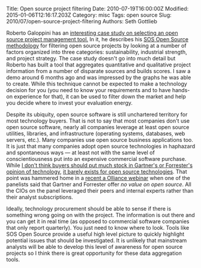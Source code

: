 Title: Open source project filtering
Date: 2010-07-19T16:00:00Z
Modified: 2015-01-06T12:16:17.203Z
Category: misc
Tags: open source
Slug: 2010/07/open-source-project-filtering
Authors: Seth Gottlieb

Roberto Galoppini has an [interesting case study on selecting an open source project management tool.](http://sosopensource.com/187.html) In it, he describes his [SOS Open Source methodology](http://sosopensource.com) for filtering open source projects by looking at a number of factors organized into three categories: sustainability, industrial strength, and project strategy. The case study doesn't go into much detail but Roberto has built a tool that aggregates quantitative and qualitative project information from a number of disparate sources and builds scores. I saw a demo around 6 months ago and was impressed by the graphs he was able to create. While this technique cannot be expected to make a technology decision for you (you need to know your requirements and to have hands-on experience for that), it can be used to filter down the market and help you decide where to invest your evaluation energy.  

Despite its ubiquity, open source software is still unchartered territory for most technology buyers. That is not to say that most companies don't use open source software, nearly all companies leverage at least open source utilities, libraries, and infrastructure (operating systems, databases, web servers, etc.). Many companies use open source business applications too. It is just that many companies adopt open source technologies in haphazard and spontaneous ways — at least not with the same level of conscientiousness put into an expensive commercial software purchase. While [I don't think buyers should put much stock in Gartner's or Forrester's opinion of technology](http://www.contenthere.net/2009/12/the-content-here-map-of-the-information-market.html), [it barely exists for open source technologies](http://www.contenthere.net/2009/11/should-we-start-listening-to-gartner-now.html). That point was hammered home in a [recent a Olliance webinar](http://www.olliancegroup.com/pdfs/CIO_Webinar_invite.pdf) when one of the panelists said that Gartner and Forrester offer _no value on open source_. All the CIOs on the panel leveraged their peers and internal experts rather than their analyst subscriptions.  

Ideally, technology procurement should be able to sense if there is something wrong going on with the project. The information is out there and you can get it in real time (as opposed to commercial software companies that only report quarterly). You just need to know where to look. Tools like SOS Open Source provide a useful high level picture to quickly highlight potential issues that should be investigated. It is unlikely that mainstream analysts will be able to develop this level of awareness for open source projects so I think there is great opportunity for these data aggregation tools.
